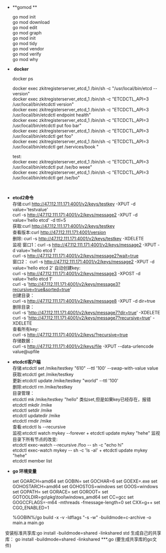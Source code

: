 - **gomod **  

  go mod init  
  go mod download  
  go mod edit   
  go mod graph   
  go mod init   
  go mod tidy   
  go mod vendor  
  go mod verify  
  go mod why    



- ​       **docker**                                                  

  docker ps       

  docker exec zkitregisterserver_etcd_1 /bin/sh -c "/usr/local/bin/etcd --version"   
  docker exec zkitregisterserver_etcd_1 /bin/sh -c "ETCDCTL_API=3 /usr/local/bin/etcdctl version"    
  docker exec zkitregisterserver_etcd_1 /bin/sh -c "ETCDCTL_API=3 /usr/local/bin/etcdctl endpoint health"   
  docker exec zkitregisterserver_etcd_1 /bin/sh -c "ETCDCTL_API=3 /usr/local/bin/etcdctl put foo bar"   
  docker exec zkitregisterserver_etcd_1 /bin/sh -c "ETCDCTL_API=3 /usr/local/bin/etcdctl get foo"   
  docker exec zkitregisterserver_etcd_1  /bin/sh -c "ETCDCTL_API=3 /usr/local/bin/etcdctl get /services/book "       

  test:   
  docker exec zkitregisterserver_etcd_1     /bin/sh -c "ETCDCTL_API=3 /usr/local/bin/etcdctl  put /se/bo  weee"   
  docker exec zkitregisterserver_etcd_1     /bin/sh -c "ETCDCTL_API=3 /usr/local/bin/etcdctl get  /se/bo"       

​         

- **etcd2命令**  
  存储:curl http://47.112.111.171:4001/v2/keys/testkey -XPUT -d value='testvalue'    
          curl -s http://47.112.111.171:4001/v2/keys/message2 -XPUT -d value='hello etcd' -d ttl=5    
  获取:curl http://47.112.111.171:4001/v2/keys/testkey    
  查看版本:curl  http://47.112.111.171:4001/version   
  删除: curl -s http://47.112.111.171:4001/v2/keys/testkey -XDELETE   
  监视 窗口1：curl -s http://47.112.111.171:4001/v2/keys/message2 -XPUT -d value='hello etcd 1'   
                     curl -s http://47.112.111.171:4001/v2/keys/message2?wait=true   
  窗口2： curl -s http://47.112.111.171:4001/v2/keys/message2 -XPUT -d value='hello etcd 2'
  自动创建key:   
            curl -s http://47.112.111.171:4001/v2/keys/message3 -XPOST -d value='hello etcd 1'    
            curl -s 'http://47.112.111.171:4001/v2/keys/message3?recursive=true&sorted=true'    
  创建目录：   
             curl -s http://47.112.111.171:4001/v2/keys/message8 -XPUT -d dir=true   
  删除目录：   
            curl -s 'http://47.112.111.171:4001/v2/keys/message7?dir=true' -XDELETE   
            curl -s 'http://47.112.111.171:4001/v2/keys/message7?recursive=true' -XDELETE   
  查看所有key:   
            curl -s http://47.112.111.171:4001/v2/keys/?recursive=true   
  存储数据：   
            curl -s http://47.112.111.171:4001/v2/keys/file -XPUT --data-urlencode value@upfile                                   

- **etcdctl客户端**   
  存储:etcdctl set /mike/testkey "610" --ttl '100' --swap-with-value value   
  获取:etcdctl get /mike/testkey   
  更新:etcdctl update /mike/testkey "world" --ttl '100'   
  删除:etcdctl rm /mike/testkey   
  目录管理：   
          etcdctl mk /mike/testkey "hello"    类似set,但是如果key已经存在，报错   
          etcdctl mkdir /mike   
          etcdctl setdir /mike   
          etcdctl updatedir /mike   
          etcdctl rmdir /mike   
  查看:etcdctl ls --recursive   
  监视:etcdctl watch mykey  --forever   +  etcdctl update mykey "hehe"                                                                                                                                                           监视目录下所有节点的改变:    
         etcdctl exec-watch --recursive /foo -- sh -c "echo hi"   
         etcdctl exec-watch mykey -- sh -c 'ls -al'    +    etcdctl update mykey "hehe"   
         etcdctl member list   



- **go 环境变量**

  set GOARCH=amd64
  set GOBIN=
  set GOCHAR=6
  set GOEXE=.exe
  set GOHOSTARCH=amd64
  set GOHOSTOS=windows
  set GOOS=windows
  set GOPATH=
  set GORACE=
  set GOROOT=
  set GOTOOLDIR=go\pkg\tool\windows_amd64
  set CC=gcc
  set GOGCCFLAGS=-m64 -mthreads -fmessage-length=0
  set CXX=g++
  set CGO_ENABLED=1

  %GOBIN%/go build -x -v -ldflags "-s -w" -buildmode=c-archive -o main.a main.go 



​安装标准共享库:go install -buildmode=shared -linkshared std 
生成自己的共享库：  go install -buildmode=shared -linkshared ***.go (要生成共享库的go文件)